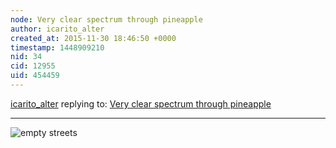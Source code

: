 ```yaml
---
node: Very clear spectrum through pineapple
author: icarito_alter
created_at: 2015-11-30 18:46:50 +0000
timestamp: 1448909210
nid: 34
cid: 12955
uid: 454459
---
```




[icarito_alter](../profile/icarito_alter) replying to: [Very clear spectrum through pineapple](../notes/warren/12-24-2010/very-clear-spectrum-through-pineapple)

----

![empty streets](//4.bp.blogspot.com/_dBuTkGR9kF8/SeSXETvQjhI/AAAAAAAAAhk/GuqMHZEPLAM/s320/strike+puerto+5.jpg)